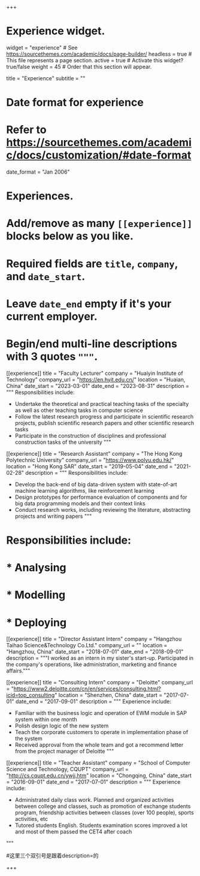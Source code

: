 +++
# Experience widget.
widget = "experience"  # See https://sourcethemes.com/academic/docs/page-builder/
headless = true  # This file represents a page section.
active = true  # Activate this widget? true/false
weight = 45  # Order that this section will appear.

title = "Experience"
subtitle = ""

# Date format for experience
#   Refer to https://sourcethemes.com/academic/docs/customization/#date-format
date_format = "Jan 2006"

# Experiences.
#   Add/remove as many `[[experience]]` blocks below as you like.
#   Required fields are `title`, `company`, and `date_start`.
#   Leave `date_end` empty if it's your current employer.
#   Begin/end multi-line descriptions with 3 quotes `"""`.

[[experience]]
  title = "Faculty Lecturer"
  company = "Huaiyin Institute of Technology"
  company_url = "https://en.hyit.edu.cn/"
  location = "Huaian, China"
  date_start = "2023-03-01"
  date_end = "2023-08-31"
  description = """
  Responsibilities include:

  * Undertake the theoretical and practical teaching tasks of the specialty as well as other teaching tasks in computer science
  * Follow the latest research progress and participate in scientific research projects, publish scientific research papers and other scientific research tasks
  * Participate in the construction of disciplines and professional construction tasks of the university
  """

[[experience]]
  title = "Research Assistant"
  company = "The Hong Kong Polytechnic University"
  company_url = "https://www.polyu.edu.hk/"
  location = "Hong Kong SAR"
  date_start = "2019-05-04"
  date_end = "2021-02-28"
  description = """
  Responsibilities include:

  * Develop the back-end of big data-driven system with state-of-art machine learning algorithms, like reinforcement learning
  * Design prototypes for performance evaluation of components and for big data programming models and their context links
  * Conduct research works, including reviewing the literature, abstracting projects and writing papers
  """
# Responsibilities include:

# * Analysing
# * Modelling
# * Deploying

[[experience]]
  title = "Director Assistant Intern"
  company = "Hangzhou Taihao Science&Technology Co.Ltd."
  company_url = ""
  location = "Hangzhou, China"
  date_start = "2018-07-01"
  date_end = "2018-09-01"
  description = """I worked as an intern in my sister's start-up. Participated in the company's operations, like administration, marketing and finance affairs."""


[[experience]]
  title = "Consulting Intern"
  company = "Deloitte"
  company_url = "https://www2.deloitte.com/cn/en/services/consulting.html?icid=top_consulting"
  location = "Shenzhen, China"
  date_start = "2017-07-01"
  date_end = "2017-09-01"
  description = """
  Experience include:

  * Familiar with the business logic and operation of EWM module in SAP system within one month
  * Polish design logic of the new system
  * Teach the corporate customers to operate in implementation phase of the system
  * Received approval from the whole team and got a recommend letter from the project manager of Deloitte
  """

[[experience]]
  title = "Teacher Assistant"
  company = "School of Computer Science and Technology, CQUPT"
  company_url = "http://cs.cqupt.edu.cn/ywjj.htm"
  location = "Chongqing, China"
  date_start = "2016-09-01"
  date_end = "2017-07-01"
  description = """
  Experience include:

  * Administrated daily class work. Planned and organized activities between college and classes, such as promotion of exchange students program, friendship activities between classes (over 100 people), sports activities, etc
  * Tutored students English. Students examination scores improved a lot and most of them passed the CET4 after coach

  """ 

#这里三个双引号是跟着description=的

+++
